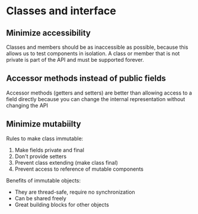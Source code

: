 # Classes and interface

## Minimize accessibility

Classes and members should be as inaccessible as possible, because this allows us to test components in isolation. A class or member that is not private is part of the API and must be supported forever.

## Accessor methods instead of public fields

Accessor methods (getters and setters) are better than allowing access to a field directly because you can change the internal representation without changing the API

## Minimize mutabiilty

Rules to make class immutable:

1. Make fields private and final
2. Don't provide setters
3. Prevent class extending (make class final)
4. Prevent access to reference of mutable components

Benefits of immutable objects:

- They are thread-safe, require no synchronization
- Can be shared freely
- Great building blocks for other objects